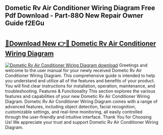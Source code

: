 ## Dometic Rv Air Conditioner Wiring Diagram Free Pdf Download - Part-88O New Repair Owner Guide f2EGu

# <h2><a href="http://dfic20.blite.top/?on=Dometic+Rv+Air+Conditioner+Wiring+Diagram">🔗Download New 👉🔴 Dometic Rv Air Conditioner Wiring Diagram</a></h2>

[![Dometic Rv Air Conditioner Wiring Diagram download](https://i.imgur.com/lujVjoI.png)](http://dfic20.blite.top/?on=Dometic+Rv+Air+Conditioner+Wiring+Diagram)
Greetings and welcome to the user manual for your newly received Dometic Rv Air Conditioner Wiring Diagram. This comprehensive guide is intended to help you understand and utilize all of the features and benefits of your product. You will find clear instructions for installation, operation, maintenance, and troubleshooting. Features & Functionality This section explores the various features and capabilities of your new Dometic Rv Air Conditioner Wiring Diagram. Dometic Rv Air Conditioner Wiring Diagram comes with a range of advanced features, including object detection, facial recognition, customizable settings, and real-time monitoring, all easily controlled through the user-friendly and intuitive interface. Thank You for Choosing Us! We appreciate your trust and support Dometic Rv Air Conditioner Wiring Diagram.
